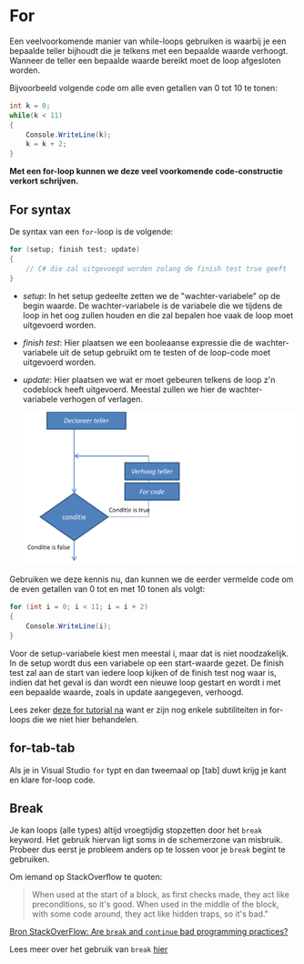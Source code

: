 # For

Een veelvoorkomende manier van while-loops gebruiken is waarbij je een bepaalde teller bijhoudt die je telkens met een bepaalde waarde verhoogt. Wanneer de teller een bepaalde waarde bereikt moet de loop afgesloten worden.

Bijvoorbeeld volgende code om alle even getallen van 0 tot 10 te tonen:

```csharp
int k = 0;
while(k < 11)
{
    Console.WriteLine(k);
    k = k + 2;
}
```

**Met een for-loop kunnen we deze veel voorkomende code-constructie verkort schrijven.**

## For syntax

De syntax van een `for`-loop is de volgende:

```csharp
for (setup; finish test; update)
{
    // C# die zal uitgevoegd worden zolang de finish test true geeft
}
```

* _setup_: In het setup gedeelte zetten we de "wachter-variabele" op de begin waarde. De wachter-variabele is de variabele die we tijdens de loop in het oog zullen houden en die zal bepalen hoe vaak de loop moet uitgevoerd worden.
* _finish test_: Hier plaatsen we een booleaanse expressie die de wachter-variabele uit de setup gebruikt om te testen of de loop-code moet uitgevoerd worden.
* _update_: Hier plaatsen we wat er moet gebeuren telkens de loop z'n codeblock heeft uitgevoerd. Meestal zullen we hier de wachter-variabele verhogen of verlagen.

  ![](../../.gitbook/assets/for%20%281%29.png)

Gebruiken we deze kennis nu, dan kunnen we de eerder vermelde code om de even getallen van 0 tot en met 10 tonen als volgt:

```csharp
for (int i = 0; i < 11; i = i + 2)
{
    Console.WriteLine(i);
}
```

Voor de setup-variabele kiest men meestal i, maar dat is niet noodzakelijk. In de setup wordt dus een variabele op een start-waarde gezet. De finish test zal aan de start van iedere loop kijken of de finish test nog waar is, indien dat het geval is dan wordt een nieuwe loop gestart en wordt i met een bepaalde waarde, zoals in update aangegeven, verhoogd.

Lees zeker [deze for tutorial na](https://www.techotopia.com/index.php/C_Sharp_Looping_-_The_for_Statement) want er zijn nog enkele subtiliteiten in for-loops die we niet hier behandelen.

## for-tab-tab

Als je in Visual Studio `for` typt en dan tweemaal op \[tab\] duwt krijg je kant en klare for-loop code.

## Break

Je kan loops \(alle types\) altijd vroegtijdig stopzetten door het `break` keyword. Het gebruik hiervan ligt soms in de schemerzone van misbruik. Probeer dus eerst je probleem anders op te lossen voor je `break` begint te gebruiken.

Om iemand op StackOverflow te quoten:

> When used at the start of a block, as first checks made, they act like preconditions, so it's good. When used in the middle of the block, with some code around, they act like hidden traps, so it's bad."

[Bron StackOverFlow: Are `break` and `continue` bad programming practices? ](https://softwareengineering.stackexchange.com/questions/58237/are-break-and-continue-bad-programming-practices)

Lees meer over het gebruik van `break` [hier](https://www.dotnetperls.com/break)


